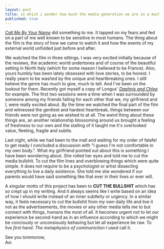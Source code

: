```yaml
---
layout: post
title: in which i wonder how much the media generation we are in a much deeper sense.
published: true
---
```

[_Call Me By Your Name_](https://www.newyorker.com/magazine/2017/12/04/call-me-by-your-name-an-erotic-triumph "New Yorker review of 'Call Me By Your Name'") did something to me. It tapped on my fears and fed on a part of me well known to be sensitive in most humans. The thing about the film is the story of how we came to watch it and how the events of my external world unfolded just before and after. 

We watched the film in three sittings. I was very excited initially because of the reviews, the academic world undertones and of course of the beautiful setting in North Italy (which for some reason I believed to be France). Also, yours humbly has been lately obsessed with love stories, to be honest. I really yearn to be washed by the unique and heartbreaking ones. I still believe the genre has much to give, much to tell. And I've been on the lookout for them. Recently got myself a copy of Longus' [_Daphnis and Chloe_](https://en.wikipedia.org/wiki/Daphnis_and_Chloe "Wikipedia article for Longus' Daphnis and Chloe") for example. The first two sessions were a time when I was surrounded by someone among my friends falling for each other that we, my girlfriend and I, were really excited about. By the time we watched the final part of the film and witnessed the gentlest and hardest heartbreak, things between our friends were not going as we wished to at all. The weird thing about these things are, an another relationship blossoming around us brought a feeling of freshness to our own and the stalling of it taught me it's overlooked value, fleeting, fragile and subtle.  

Last night, while we had been to the mall and waiting for my order of falafel to get ready I concluded a discussion with "I guess I'm not comfortable in my own body.". What my girlfriend pointed out about this is something I have been wondering about. She rolled her eyes and told me to cut the media bullshit. To cut the film lines and overblowing things which were quite simple. It does not require to be a psychologist or artist dissecting everything to live a daily existence. She told me she wondered if our parents would have said something like that ever in their lives or ever will. 

A singular motto of _this_ project has been to **CUT THE BULLSHIT** which has so crept up in my writing. And it always seems like I write based on an idea of how I should write instead of an inner subtleity or urgency. In a similar way, it feels necessary to cut the bullshit from my own daily life and live it not as the advertisements, the movies or any other media tells me to but connect with things, humans the most of all. It becomes urgent not to let our experience be second-hand as in an influence according to which we might be conciously or unconsiously behaving but let all experience be raw. To live _first hand_. _The metaphysics of communiction_ I used call it. 

See you tommorow,  
Avi.
